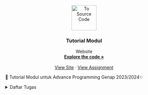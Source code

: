 <a name="readme-top"></a>

<br />
<div align="center">
  <a href="https://github.com/SamuelTanielM/eshop">
    <img src="pictures/logo_hae.png" alt="To Source Code" width="80" height="80">
  </a>

<h3 align="center">Tutorial Modul</h3>

  <p align="center">
    Website
    <br />
    <a href="https://github.com/SamuelTanielM/eshop"><strong>Explore the code »</strong></a>
    <br />
    <br />
    <a href="http://samuel-taniel-tugas.pbp.cs.ui.ac.id">View Site</a>
    ·
    <a href="https://scele.cs.ui.ac.id/course/view.php?id=3747">View Assignment</a>
  </p>
</div>


🏪 Tutorial Modul untuk Advance Programming Genap 2023/2024✨
<details>
  <summary>Daftar Tugas</summary>
  <ol>
      
<hr>
      <details>
      <summary><a href="#tugas-2">Tutorial / Module 1 | ⭐ Coding Standards</a></summary>

<hr>
<hr>
<!-- #TODO:>>>:TODO:>>>:TODO:>>>:TODO:>>>:TODO:>>>:TODO:>>>:TODO:>>>:TODO:>>>:TODO:>>>:TODO:>>>:TODO:>>>:TODO:>>>:TODO:>>>:TODO:>>>:TODO:>>>:TODO:>>>:TODO:>>>:TODO:>>>:TODO:>>>:TODO:>>>:TODO:>>>:TODO:>>>:TODO:>>>:TODO:>>>:TODO:>>>:TODO:>>>:TODO:>>>:TODO:>>>:TODO:>>>:TODO:>>>:TODO:>>>: TABLE OF CONTENTS -->
<h3 align="center">Tutorial / Module 1 | ⭐ Coding Standards</h3>   

<a name="tugas-9"></a>
<details>
<summary>Table of Contents</summary>
<ol>
  <li>
    <a href="#reflection-1-1">Reflection 1</a>
  </li>
  <li>
    <a href="#reflection-1-2">Reflection 2</a>
  </li>

</ol>
</details>



<!-- ABOUT THE PROJECT -->
<a name="reflection-1-1"></a>
## Reflection 1

You already implemented two new features using Spring Boot. Check again your source code and evaluate the coding standards that you have learned in this module. Write clean code principles and secure coding practices that have been applied to your code.  If you find any mistake in your source code, please explain how to improve your code. Please write your reflection inside the repository's README.md file.

(mohon maaf kalau Inggris saya jelek) I've learned that the module for this project provides a good basis for coding practices and clean code principles. Following the module and its style of coding, I've improved in noticing and connecting the relationship between files. Albeit, I still found it pretty inconvenient to create many files and track or change them when there's a problem occurred. Not only that, the IDE is new to me, and it's challenging to get used to since it doesn't have a good display, missing shortcuts, and lag. So I have to just get used to it first, then realize it provides much more than VS Code, it tells where the problems are in different files easily. 

Since clean code principles are somewhat dependent on a programmer's preference, I don't think it matches my way of reading the lines from the code. I usually use a highlight extension in VSCode, which highlights the comments and important codes to easily help me read it, making it easy to create long lines of code without getting confused, but since this is a learning opportunity, I'll try my best to suit myself coding using the principles.


<p align="right">(<a href="#readme-top">back to top</a>)</p>

<hr>

<!-- ABOUT THE PROJECT -->
<a name="reflection-1-2"></a>
## Reflection 2

1. After writing the unit test, how do you feel? How many unit tests should be made in a class? How to make sure that our unit tests are enough to verify our program? It would be good if you learned about code coverage. Code coverage is a metric that can help you understand how much of your source is tested. If you have 100% code coverage, does that mean your code has no bugs or errors? 

I think the tests are more required in more complex projects. The tests in my program don't differ from testing it manually rendering it useless and less efficient, but I can see that once the project gets more complex, the tests will be very helpful. 

To make sure that the unit tests are enough to verify the program is by trying out many different situations that the program is not intended to, therefore, you can easily find bugs and errors. It doesn't mean that code has no bugs or errors if it has 100% code coverage, there are many ways to break the code from what the code can handle. Although, if it's a simple project, maybe it could have no bugs or errors, but there may be errors or bugs that haven't been found or known to cause yet.

2. Suppose that after writing the CreateProductFunctionalTest.java along with the corresponding test case, you were asked to create another functional test suite that verifies the number of items in the product list. You decided to create a new Java class similar to the prior functional test suites with the same setup procedures and instance variables. What do you think about the cleanliness of the code of the new functional test suite? Will the new code reduce the code quality? Identify the potential clean code issues, explain the reasons, and suggest possible improvements to make the code cleaner! Please write your reflection inside the repository's README.md file.

I think it will clutter the test files too much, if you need to create a new file only for several items especially if you keep track of the number of items, creating the program in the same file can be better. For example, after creating the product, add another test if the number of items is increased or not and verify it. Creating the same setup procedures and instance variables for every test in the future could potentially slow down the time it took to test the project. 

The cleanliness of the code will probably look good, but navigating the projects with other codes will be hard. The new code wouldn't reduce the code quality, since it has the same setup, perhaps if the setup before is already bad, then it will be bad, but if it's good, then probably not. If we're talking about the test file quality then probably yes, but ultimately not, since it can provide for future tests that can be created or occur with relatable problems. The potential clean code issues are the new functional test is not as good as the prior, it doesn't provide readability of the code, efficiency while maintaining trackability, and many more. 

The possible improvements are as such:
- make sure the code is readable for everyone, especially on the team
- it is trackable for any potential problems that may occur
- efficient with the code
- if the test can be run in the same file as another test and can cut down the time, then it's probably better to create it in the same file


<p align="right">(<a href="#readme-top">back to top</a>)</p>

<hr>


</details>

<hr>
      <details>
      <summary><a href="#tugas-2">Tutorial / Module ? | ⭐ ?</a></summary>

<hr>
<hr>
<!-- #TODO:>>>:TODO:>>>:TODO:>>>:TODO:>>>:TODO:>>>:TODO:>>>:TODO:>>>:TODO:>>>:TODO:>>>:TODO:>>>:TODO:>>>:TODO:>>>:TODO:>>>:TODO:>>>:TODO:>>>:TODO:>>>:TODO:>>>:TODO:>>>:TODO:>>>:TODO:>>>:TODO:>>>:TODO:>>>:TODO:>>>:TODO:>>>:TODO:>>>:TODO:>>>:TODO:>>>:TODO:>>>:TODO:>>>:TODO:>>>:TODO:>>>: TABLE OF CONTENTS -->
<h3 align="center">Tugas 9: Integrasi Layanan Web Django dengan Aplikasi Flutter</h3>   

<a name="tugas-9"></a>
<details>
<summary>Table of Contents</summary>
<ol>
  <li>
    <a href="#pengambilan-json">pengambilan data JSON tanpa membuat model terlebih dahulu</a>
  </li>
  <li>
    <a href="#cookie-request">fungsi dari CookieRequest dan mengapa instance CookieRequest perlu untuk dibagikan ke semua komponen di aplikasi Flutter</a>
  </li>
  <li>
    <a href="#mekanisme-fetch">mekanisme pengambilan data dari JSON hingga dapat ditampilkan pada Flutter</a>
  </li>
  <li>
    <a href="#mekanisme-auth">mekanisme autentikasi dari input data akun pada Flutter ke Django hingga selesainya proses autentikasi oleh Django dan tampilnya menu pada Flutter.</a>
  </li>
  <li>
    <a href="#widget-dipakai">widget yang kamu dipakai pada tugas ini</a>
  </li>

  <li>
    <a href="#checklist9">implementasi checklist</a>
  </li>

</ol>
</details>



<!-- ABOUT THE PROJECT -->
<a name="pengambilan-json"></a>
## pengambilan data JSON tanpa membuat model terlebih dahulu

bisa tetapi prosedur yang perlu dilakukan dalam memparsing 

<p align="right">(<a href="#readme-top">back to top</a>)</p>

<hr>


</details>
  </ol>
</details>
